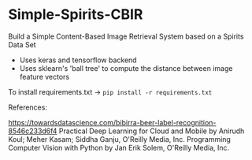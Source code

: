 # Simple-Spirits-CBIR

Build a Simple Content-Based Image Retrieval System based on a Spirits Data Set

- Uses keras and tensorflow backend
- Uses sklearn's 'ball tree' to compute the distance between image feature vectors

To install requirements.txt -> `pip install -r requirements.txt`

References:

https://towardsdatascience.com/bibirra-beer-label-recognition-8546c233d6f4
Practical Deep Learning for Cloud and Mobile by Anirudh Koul; Meher Kasam; Siddha Ganju, O'Reilly Media, Inc.
Programming Computer Vision with Python by Jan Erik Solem, O'Reilly Media, Inc.
